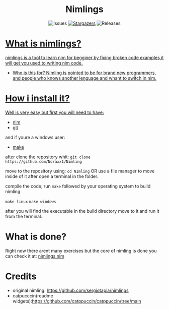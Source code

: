 

<h1 align="center">Nimlings</h1>


<p align="center">
		<img alt="Issues" src="https://img.shields.io/github/issues/Noraxx1/Nimling?style=for-the-badge&logo=gitbook&color=B5E8E0&logoColor=D9E0EE&labelColor=302D41"></a>
	<a href="https://discord.com/servers/907385605422448742">
		<img alt="Stargazers" src="https://img.shields.io/github/stars/Noraxx1/nimling?style=for-the-badge&logo=starship&color=C9CBFF&logoColor=D9E0EE&labelColor=302D41"></a>
				<img alt="Releases" src="https://img.shields.io/badge/version-V1.0.3-A6DA95?style=for-the-badge&logo=github&color=F2CDCD&logoColor=D9E0EE&labelColor=302D41"/></a>
	<a href="https://github.com/catppuccin/catppuccin/issues">
</p>

# What is nimlings?
nimlings is a tool to learn nim for begginer by fixing broken code examples,it will get you used to writing nim code.

- Who is this for?
Nimling is pointed to be for brand new programmers, and people who knows another lenguage and whant to switch in nim.

# How i install it?

Well is very easy but  first you will need to have:

- [nim](https://nim-lang.org/install.html)
- [git](https://git-scm.com/downloads)

and if youre a windows user:
- [make](https://gnuwin32.sourceforge.net/packages/make.htm)


after clone the repository whit:
`git clone https://github.com/Noraxx1/Nimling`

move to the repository using:
`cd NImling` OR use a file manager to move inside of it after open a terminal in the folder.

compile the code;
run `make` followed by your operating system to build nimling

`make linux`
`make windows`

after you will find the executable in the build directory move to it and run it from the terminal.

# What is done?
Right now there arent many exercises but the core of nimling is done you can check it at: [nimlings.nim](https://github.com/Noraxx1/Nimling/blob/main/src/nimlings.nim)


# Credits
- original nimling: https://github.com/sergiotapia/nimlings
- catpucccin(readme widgets):https://github.com/catppuccin/catppuccin/tree/main


